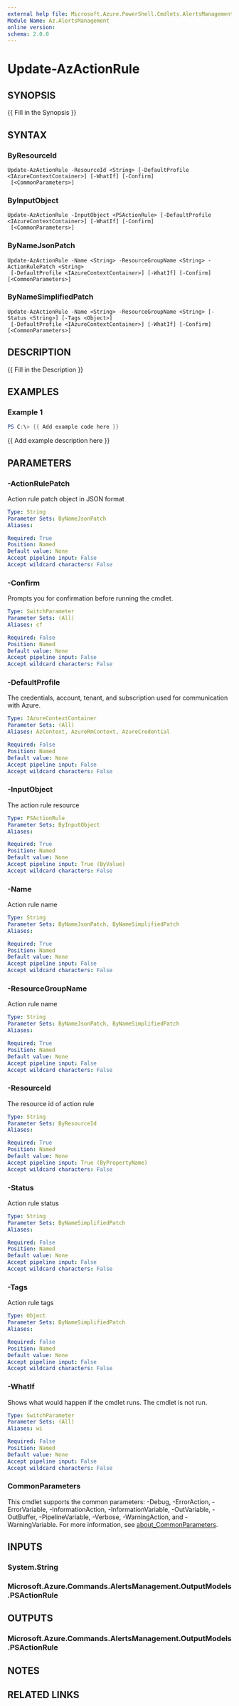 ```yaml
---
external help file: Microsoft.Azure.PowerShell.Cmdlets.AlertsManagement.dll-Help.xml
Module Name: Az.AlertsManagement
online version:
schema: 2.0.0
---
```


# Update-AzActionRule

## SYNOPSIS
{{ Fill in the Synopsis }}

## SYNTAX

### ByResourceId
```
Update-AzActionRule -ResourceId <String> [-DefaultProfile <IAzureContextContainer>] [-WhatIf] [-Confirm]
 [<CommonParameters>]
```

### ByInputObject
```
Update-AzActionRule -InputObject <PSActionRule> [-DefaultProfile <IAzureContextContainer>] [-WhatIf] [-Confirm]
 [<CommonParameters>]
```

### ByNameJsonPatch
```
Update-AzActionRule -Name <String> -ResourceGroupName <String> -ActionRulePatch <String>
 [-DefaultProfile <IAzureContextContainer>] [-WhatIf] [-Confirm] [<CommonParameters>]
```

### ByNameSimplifiedPatch
```
Update-AzActionRule -Name <String> -ResourceGroupName <String> [-Status <String>] [-Tags <Object>]
 [-DefaultProfile <IAzureContextContainer>] [-WhatIf] [-Confirm] [<CommonParameters>]
```

## DESCRIPTION
{{ Fill in the Description }}

## EXAMPLES

### Example 1
```powershell
PS C:\> {{ Add example code here }}
```

{{ Add example description here }}

## PARAMETERS

### -ActionRulePatch
Action rule patch object in JSON format

```yaml
Type: String
Parameter Sets: ByNameJsonPatch
Aliases:

Required: True
Position: Named
Default value: None
Accept pipeline input: False
Accept wildcard characters: False
```

### -Confirm
Prompts you for confirmation before running the cmdlet.

```yaml
Type: SwitchParameter
Parameter Sets: (All)
Aliases: cf

Required: False
Position: Named
Default value: None
Accept pipeline input: False
Accept wildcard characters: False
```

### -DefaultProfile
The credentials, account, tenant, and subscription used for communication with Azure.

```yaml
Type: IAzureContextContainer
Parameter Sets: (All)
Aliases: AzContext, AzureRmContext, AzureCredential

Required: False
Position: Named
Default value: None
Accept pipeline input: False
Accept wildcard characters: False
```

### -InputObject
The action rule resource

```yaml
Type: PSActionRule
Parameter Sets: ByInputObject
Aliases:

Required: True
Position: Named
Default value: None
Accept pipeline input: True (ByValue)
Accept wildcard characters: False
```

### -Name
Action rule name

```yaml
Type: String
Parameter Sets: ByNameJsonPatch, ByNameSimplifiedPatch
Aliases:

Required: True
Position: Named
Default value: None
Accept pipeline input: False
Accept wildcard characters: False
```

### -ResourceGroupName
Action rule name

```yaml
Type: String
Parameter Sets: ByNameJsonPatch, ByNameSimplifiedPatch
Aliases:

Required: True
Position: Named
Default value: None
Accept pipeline input: False
Accept wildcard characters: False
```

### -ResourceId
The resource id of action rule

```yaml
Type: String
Parameter Sets: ByResourceId
Aliases:

Required: True
Position: Named
Default value: None
Accept pipeline input: True (ByPropertyName)
Accept wildcard characters: False
```

### -Status
Action rule status

```yaml
Type: String
Parameter Sets: ByNameSimplifiedPatch
Aliases:

Required: False
Position: Named
Default value: None
Accept pipeline input: False
Accept wildcard characters: False
```

### -Tags
Action rule tags

```yaml
Type: Object
Parameter Sets: ByNameSimplifiedPatch
Aliases:

Required: False
Position: Named
Default value: None
Accept pipeline input: False
Accept wildcard characters: False
```

### -WhatIf
Shows what would happen if the cmdlet runs.
The cmdlet is not run.

```yaml
Type: SwitchParameter
Parameter Sets: (All)
Aliases: wi

Required: False
Position: Named
Default value: None
Accept pipeline input: False
Accept wildcard characters: False
```

### CommonParameters
This cmdlet supports the common parameters: -Debug, -ErrorAction, -ErrorVariable, -InformationAction, -InformationVariable, -OutVariable, -OutBuffer, -PipelineVariable, -Verbose, -WarningAction, and -WarningVariable. For more information, see [about_CommonParameters](http://go.microsoft.com/fwlink/?LinkID=113216).

## INPUTS

### System.String

### Microsoft.Azure.Commands.AlertsManagement.OutputModels.PSActionRule

## OUTPUTS

### Microsoft.Azure.Commands.AlertsManagement.OutputModels.PSActionRule

## NOTES

## RELATED LINKS
